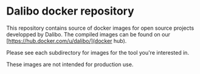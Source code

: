 Dalibo docker repository
========================

This repository contains source of docker images for open source projects
developped by Dalibo. The compiled images can be found on our
[https://hub.docker.com/u/dalibo/](docker hub).

Please see each subdirectory for images for the tool you're interested in.

These images are not intended for production use.

